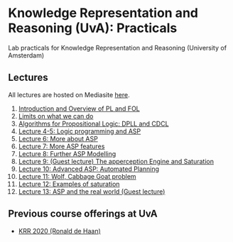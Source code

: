 # Knowledge Representation and Reasoning (UvA): Practicals
Lab practicals for Knowledge Representation and Reasoning (University of Amsterdam)


## Lectures

All lectures are hosted on Mediasite [here](https://webcolleges.uva.nl/Mediasite/Catalog/Full/952cc21ba0864b6b94ffd91d06803a2921).

1. [Introduction and Overview of PL and FOL](https://webcolleges.uva.nl/Mediasite/Play/71ad46687c724dddaeac8b8460ada0061d?catalog=952cc21ba0864b6b94ffd91d06803a2921&playFrom=941&autoStart=true)
2. [Limits on what we can do](https://webcolleges.uva.nl/Mediasite/Play/a14b8a6b01a842219c81914ee28b85521d?catalog=952cc21ba0864b6b94ffd91d06803a2921&playFrom=624465&autoStart=true)
3. [Algorithms for Propositional Logic: DPLL and CDCL](https://webcolleges.uva.nl/Mediasite/Play/09149218fc3c4ac78ead716864475ba11d?catalog=952cc21ba0864b6b94ffd91d06803a2921&playFrom=570&autoStart=true)
4. [Lecture 4-5: Logic programming and ASP](https://webcolleges.uva.nl/Mediasite/Play/6efe6824625247bbaef4ed8acf17317a1d?catalog=952cc21ba0864b6b94ffd91d06803a2921&playFrom=942&autoStart=true)
5. [Lecture 6: More about ASP](https://webcolleges.uva.nl/Mediasite/Play/f79947d4597546fc8549e1cb8f2f07011d?catalog=952cc21ba0864b6b94ffd91d06803a2921&playFrom=766026&autoStart=true)
6. [Lecture 7: More ASP features](https://webcolleges.uva.nl/Mediasite/Play/e0141ff9af5f49118d3c62a62c697b311d?catalog=952cc21ba0864b6b94ffd91d06803a2921&playFrom=936&autoStart=true)
7. [Lecture 8: Further ASP Modelling](https://webcolleges.uva.nl/Mediasite/Play/5329ebf391364393bb26ab5087e53aed1d?catalog=952cc21ba0864b6b94ffd91d06803a2921&playFrom=2198&autoStart=true)
8. [Lecture 9: (Guest lecture) The apperception Engine and Saturation](https://webcolleges.uva.nl/Mediasite/Play/e3facc937362477f8a779ae686a319fc1d?catalog=952cc21ba0864b6b94ffd91d06803a2921&playFrom=306489&autoStart=true)
9. [Lecture 10: Advanced ASP: Automated Planning](https://webcolleges.uva.nl/Mediasite/Play/cbd0b924d3df4a5d83de113d2d262d6e1d?catalog=952cc21ba0864b6b94ffd91d06803a2921&playFrom=454585&autoStart=true)
10. [Lecture 11: Wolf, Cabbage Goat problem](https://webcolleges.uva.nl/Mediasite/Play/cbd0b924d3df4a5d83de113d2d262d6e1d?catalog=952cc21ba0864b6b94ffd91d06803a2921&playFrom=3182&autoStart=true)
11. [Lecture 12: Examples of saturation](https://webcolleges.uva.nl/Mediasite/Play/0a88fabc6cd443179f2c59dabbaf62381d?catalog=952cc21ba0864b6b94ffd91d06803a2921&playFrom=1202&autoStart=true)
12. [Lecture 13: ASP and the real world (Guest lecture)](https://webcolleges.uva.nl/Mediasite/Play/bbd67f70e3694afca14104c94c0fab7c1d?catalog=952cc21ba0864b6b94ffd91d06803a2921&playFrom=1695&autoStart=true)

## Previous course offerings at UvA

* [KRR 2020 (Ronald de Haan)](https://github.com/rdehaan/KRR-course-2020)
